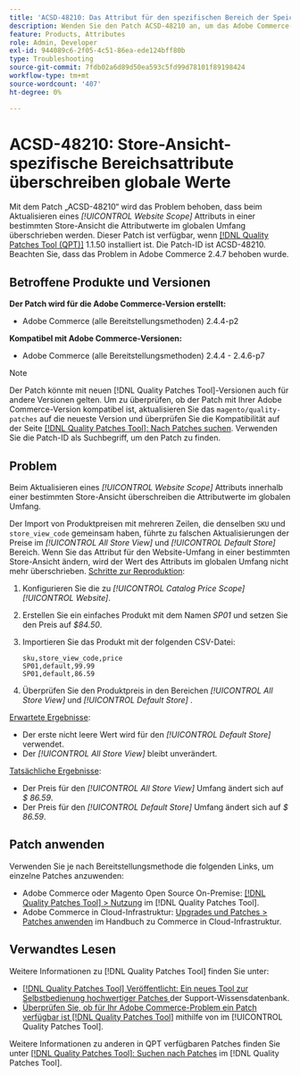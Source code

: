 ```yaml
---
title: 'ACSD-48210: Das Attribut für den spezifischen Bereich der Speicheransicht überschreibt globale Werte'
description: Wenden Sie den Patch ACSD-48210 an, um das Adobe Commerce-Problem zu beheben, dass ein *[!UICONTROL Website Scope]*-Attribut in einer bestimmten Store-Ansicht aktualisiert wird, um die Attributwerte im globalen Umfang zu überschreiben.
feature: Products, Attributes
role: Admin, Developer
exl-id: 944089c6-2f05-4c51-86ea-ede124bff80b
type: Troubleshooting
source-git-commit: 7fdb02a6d89d50ea593c5fd99d78101f89198424
workflow-type: tm+mt
source-wordcount: '407'
ht-degree: 0%

---
```


# ACSD-48210: Store-Ansicht-spezifische Bereichsattribute überschreiben globale Werte

Mit dem Patch „ACSD-48210“ wird das Problem behoben, dass beim Aktualisieren eines *[!UICONTROL Website Scope]* Attributs in einer bestimmten Store-Ansicht die Attributwerte im globalen Umfang überschrieben werden. Dieser Patch ist verfügbar, wenn [[!DNL Quality Patches Tool (QPT)]](https://experienceleague.adobe.com/en/docs/commerce-operations/tools/quality-patches-tool/quality-patches-tool-to-self-serve-quality-patches) 1.1.50 installiert ist. Die Patch-ID ist ACSD-48210. Beachten Sie, dass das Problem in Adobe Commerce 2.4.7 behoben wurde.

## Betroffene Produkte und Versionen

**Der Patch wird für die Adobe Commerce-Version erstellt:**

* Adobe Commerce (alle Bereitstellungsmethoden) 2.4.4-p2

**Kompatibel mit Adobe Commerce-Versionen:**

* Adobe Commerce (alle Bereitstellungsmethoden) 2.4.4 - 2.4.6-p7

>[!NOTE]
>
>Der Patch könnte mit neuen [!DNL Quality Patches Tool]-Versionen auch für andere Versionen gelten. Um zu überprüfen, ob der Patch mit Ihrer Adobe Commerce-Version kompatibel ist, aktualisieren Sie das `magento/quality-patches` auf die neueste Version und überprüfen Sie die Kompatibilität auf der Seite [[!DNL Quality Patches Tool]: Nach Patches suchen](https://experienceleague.adobe.com/tools/commerce-quality-patches/index.html). Verwenden Sie die Patch-ID als Suchbegriff, um den Patch zu finden.

## Problem

Beim Aktualisieren eines *[!UICONTROL Website Scope]* Attributs innerhalb einer bestimmten Store-Ansicht überschreiben die Attributwerte im globalen Umfang.

Der Import von Produktpreisen mit mehreren Zeilen, die denselben `SKU` und `store_view_code` gemeinsam haben, führte zu falschen Aktualisierungen der Preise im *[!UICONTROL All Store View]* und *[!UICONTROL Default Store]* Bereich. Wenn Sie das Attribut für den Website-Umfang in einer bestimmten Store-Ansicht ändern, wird der Wert des Attributs im globalen Umfang nicht mehr überschrieben.
<u>Schritte zur Reproduktion</u>:

1. Konfigurieren Sie die zu *[!UICONTROL Catalog Price Scope]* *[!UICONTROL Website]*.
1. Erstellen Sie ein einfaches Produkt mit dem Namen *SP01* und setzen Sie den Preis auf *$84.50*.
1. Importieren Sie das Produkt mit der folgenden CSV-Datei:

   ```
   sku,store_view_code,price
   SP01,default,99.99
   SP01,default,86.59
   ```

1. Überprüfen Sie den Produktpreis in den Bereichen *[!UICONTROL All Store View]* und *[!UICONTROL Default Store]* .

<u>Erwartete Ergebnisse</u>:

* Der erste nicht leere Wert wird für den *[!UICONTROL Default Store]* verwendet.
* Der *[!UICONTROL All Store View]* bleibt unverändert.

<u>Tatsächliche Ergebnisse</u>:

* Der Preis für den *[!UICONTROL All Store View]* Umfang ändert sich auf *$ 86.59*.
* Der Preis für den *[!UICONTROL Default Store]* Umfang ändert sich auf *$ 86.59*.

## Patch anwenden

Verwenden Sie je nach Bereitstellungsmethode die folgenden Links, um einzelne Patches anzuwenden:

* Adobe Commerce oder Magento Open Source On-Premise: [[!DNL Quality Patches Tool] > Nutzung](/help/tools/quality-patches-tool/usage.md) im [!DNL Quality Patches Tool].
* Adobe Commerce in Cloud-Infrastruktur: [Upgrades und Patches > Patches anwenden](https://experienceleague.adobe.com/docs/commerce-cloud-service/user-guide/develop/upgrade/apply-patches.html) im Handbuch zu Commerce in Cloud-Infrastruktur.

## Verwandtes Lesen

Weitere Informationen zu [!DNL Quality Patches Tool] finden Sie unter:

* [[!DNL Quality Patches Tool] Veröffentlicht: Ein neues Tool zur Selbstbedienung hochwertiger Patches ](https://experienceleague.adobe.com/en/docs/commerce-operations/tools/quality-patches-tool/quality-patches-tool-to-self-serve-quality-patches) der Support-Wissensdatenbank.
* [Überprüfen Sie, ob für Ihr Adobe Commerce-Problem ein Patch verfügbar ist [!DNL Quality Patches Tool]](/help/tools/quality-patches-tool/patches-available-in-qpt/check-patch-for-magento-issue-with-magento-quality-patches.md) mithilfe von im [!UICONTROL Quality Patches Tool].


Weitere Informationen zu anderen in QPT verfügbaren Patches finden Sie unter [[!DNL Quality Patches Tool]: Suchen nach Patches](https://experienceleague.adobe.com/tools/commerce-quality-patches/index.html) im [!DNL Quality Patches Tool].
